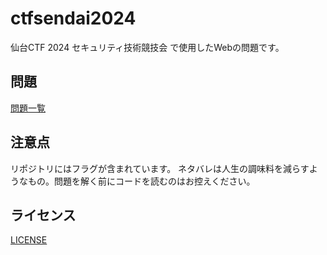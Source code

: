 # ctfsendai2024
仙台CTF 2024 セキュリティ技術競技会 で使用したWebの問題です。

## 問題

[問題一覧](/docs/questions/readme.md)

## 注意点

リポジトリにはフラグが含まれています。
ネタバレは人生の調味料を減らすようなもの。問題を解く前にコードを読むのはお控えください。

## ライセンス

[LICENSE](/LICENSE)
